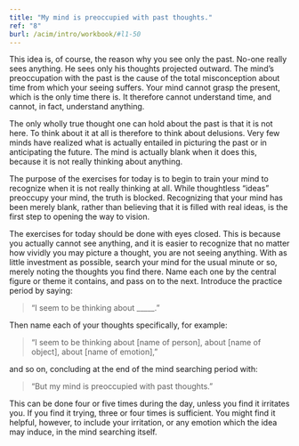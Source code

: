 ```yaml
---
title: "My mind is preoccupied with past thoughts."
ref: "8"
burl: /acim/intro/workbook/#l1-50
---
```


This idea is, of course, the reason why you see only the past. No-one
really sees anything. He sees only his thoughts projected outward. The
mind’s preoccupation with the past is the cause of the total
misconception about time from which your seeing suffers. Your mind cannot
grasp the present, which is the only time there is. It therefore cannot
understand time, and cannot, in fact, understand anything.

The only wholly true thought one can hold about the past is that it is
not here. To think about it at all is therefore to think about
delusions. Very few minds have realized what is actually entailed in
picturing the past or in anticipating the future. The mind is actually
blank when it does this, because it is not really thinking about
anything.

The purpose of the exercises for today is to begin to train your mind to
recognize when it is not really thinking at all. While thoughtless
“ideas” preoccupy your mind, the truth is blocked. Recognizing that your
mind has been merely blank, rather than believing that it is filled with
real ideas, is the first step to opening the way to vision.

The exercises for today should be done with eyes closed. This is because
you actually cannot see anything, and it is easier to recognize that no
matter how vividly you may picture a thought, you are not seeing
anything. With as little investment as possible, search your mind for
the usual minute or so, merely noting the thoughts you find there. Name
each one by the central figure or theme it contains, and pass on to the
next. Introduce the practice period by saying:

> “I seem to be thinking about \_\_\_\_\_.”

Then name each of your thoughts specifically, for example:

> “I seem to be thinking about [name of person], about [name of
> object], about [name of emotion],”

and so on, concluding at the end of the mind searching period with:

> “But my mind is preoccupied with past thoughts.”

This can be done four or five times during the day, unless you find it
irritates you. If you find it trying, three or four times is
sufficient. You might find it helpful, however, to include your
irritation, or any emotion which the idea may induce, in the mind
searching itself.


